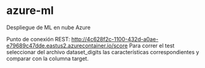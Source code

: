 # azure-ml
Despliegue de ML en nube Azure

Punto de conexión REST: http://4c628f2c-1100-432d-a0ae-e79689c47dde.eastus2.azurecontainer.io/score
Para correr el test seleccionar del archivo dataset_digits las características correspondientes y comparar con la columna target.


